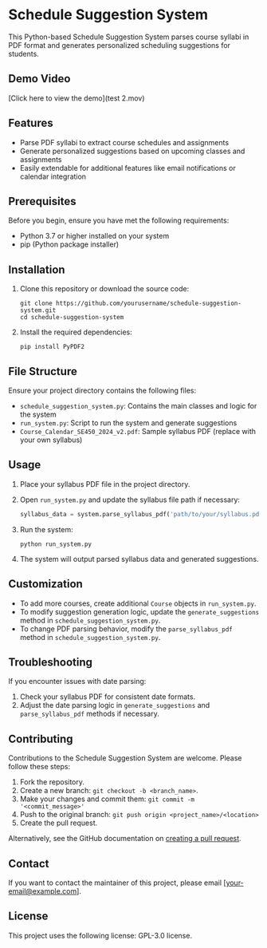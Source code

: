 # Schedule Suggestion System

This Python-based Schedule Suggestion System parses course syllabi in PDF format and generates personalized scheduling suggestions for students.

## Demo Video

[Click here to view the demo](test 2.mov)

## Features

- Parse PDF syllabi to extract course schedules and assignments
- Generate personalized suggestions based on upcoming classes and assignments
- Easily extendable for additional features like email notifications or calendar integration

## Prerequisites

Before you begin, ensure you have met the following requirements:

- Python 3.7 or higher installed on your system
- pip (Python package installer)

## Installation

1. Clone this repository or download the source code:

   ```
   git clone https://github.com/yourusername/schedule-suggestion-system.git
   cd schedule-suggestion-system
   ```

2. Install the required dependencies:

   ```
   pip install PyPDF2
   ```

## File Structure

Ensure your project directory contains the following files:

- `schedule_suggestion_system.py`: Contains the main classes and logic for the system
- `run_system.py`: Script to run the system and generate suggestions
- `Course_Calendar_SE450_2024_v2.pdf`: Sample syllabus PDF (replace with your own syllabus)

## Usage

1. Place your syllabus PDF file in the project directory.

2. Open `run_system.py` and update the syllabus file path if necessary:

   ```python
   syllabus_data = system.parse_syllabus_pdf('path/to/your/syllabus.pdf')
   ```

3. Run the system:

   ```
   python run_system.py
   ```

4. The system will output parsed syllabus data and generated suggestions.

## Customization

- To add more courses, create additional `Course` objects in `run_system.py`.
- To modify suggestion generation logic, update the `generate_suggestions` method in `schedule_suggestion_system.py`.
- To change PDF parsing behavior, modify the `parse_syllabus_pdf` method in `schedule_suggestion_system.py`.

## Troubleshooting

If you encounter issues with date parsing:

1. Check your syllabus PDF for consistent date formats.
2. Adjust the date parsing logic in `generate_suggestions` and `parse_syllabus_pdf` methods if necessary.

## Contributing

Contributions to the Schedule Suggestion System are welcome. Please follow these steps:

1. Fork the repository.
2. Create a new branch: `git checkout -b <branch_name>`.
3. Make your changes and commit them: `git commit -m '<commit_message>'`
4. Push to the original branch: `git push origin <project_name>/<location>`
5. Create the pull request.

Alternatively, see the GitHub documentation on [creating a pull request](https://help.github.com/articles/creating-a-pull-request/).

## Contact

If you want to contact the maintainer of this project, please email [your-email@example.com].

## License

This project uses the following license: GPL-3.0 license.
